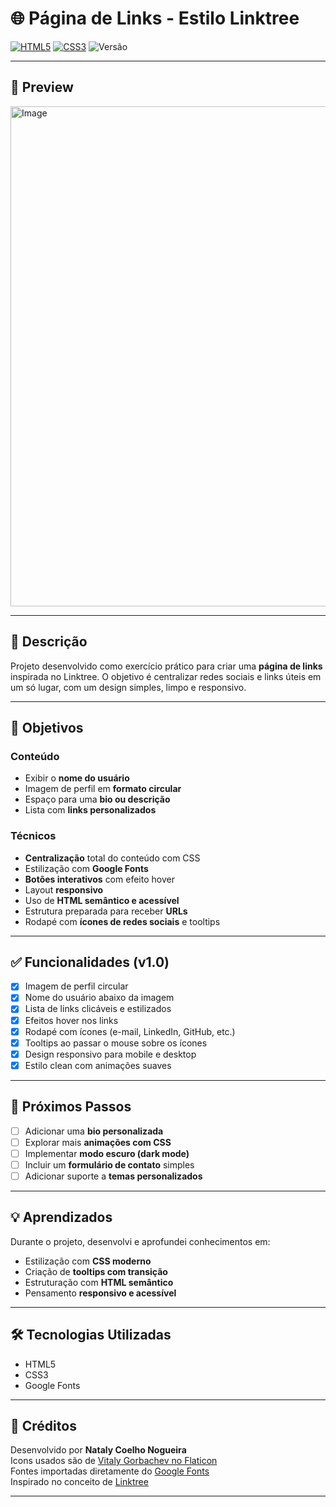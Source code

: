 # 🌐 Página de Links - Estilo Linktree

[![HTML5](https://img.shields.io/badge/HTML5-E34F26?logo=html5&logoColor=fff)](https://developer.mozilla.org/pt-BR/docs/Web/HTML)
[![CSS3](https://img.shields.io/badge/CSS3-1572B6?logo=css3&logoColor=fff)](https://developer.mozilla.org/pt-BR/docs/Web/CSS)
![Versão](https://img.shields.io/badge/versão-1.0-green)

---

## 📸 Preview

<img width="550" height="800" alt="Image" src="https://github.com/user-attachments/assets/0119d621-9d7d-4ecf-85b0-6b6336d1a18c" />

<!-- [![Clique para ver o vídeo](https://img.youtube.com/vi/ID_DO_VIDEO/hqdefault.jpg)](https://www.youtube.com/watch?v=ID_DO_VIDEO) -->

---

## 📝 Descrição

Projeto desenvolvido como exercício prático para criar uma **página de links** inspirada no Linktree. O objetivo é centralizar redes sociais e links úteis em um só lugar, com um design simples, limpo e responsivo.

---

## 🎯 Objetivos

### Conteúdo
- Exibir o **nome do usuário**
- Imagem de perfil em **formato circular**
- Espaço para uma **bio ou descrição**
- Lista com **links personalizados**

### Técnicos
- **Centralização** total do conteúdo com CSS
- Estilização com **Google Fonts**
- **Botões interativos** com efeito hover
- Layout **responsivo**
- Uso de **HTML semântico e acessível**
- Estrutura preparada para receber **URLs**
- Rodapé com **ícones de redes sociais** e tooltips

---

## ✅ Funcionalidades (v1.0)

- [x] Imagem de perfil circular  
- [x] Nome do usuário abaixo da imagem  
- [x] Lista de links clicáveis e estilizados  
- [x] Efeitos hover nos links  
- [x] Rodapé com ícones (e-mail, LinkedIn, GitHub, etc.)  
- [x] Tooltips ao passar o mouse sobre os ícones  
- [x] Design responsivo para mobile e desktop  
- [x] Estilo clean com animações suaves  

---

## 🚧 Próximos Passos

- [ ] Adicionar uma **bio personalizada**  
- [ ] Explorar mais **animações com CSS**
- [ ] Implementar **modo escuro (dark mode)**
- [ ] Incluir um **formulário de contato** simples
- [ ] Adicionar suporte a **temas personalizados**

---

## 💡 Aprendizados

Durante o projeto, desenvolvi e aprofundei conhecimentos em:
- Estilização com **CSS moderno**
- Criação de **tooltips com transição**
- Estruturação com **HTML semântico**
- Pensamento **responsivo e acessível**

---

## 🛠️ Tecnologias Utilizadas

- HTML5  
- CSS3  
- Google Fonts

---
<!--
## 📁 Como Rodar

1. Clone o repositório:
bash
git clone https://github.com/seu-usuario/Paginas-Links.git

---
-->

## 📌 Créditos

Desenvolvido por **Nataly Coelho Nogueira**  
Icons usados são de [Vitaly Gorbachev no Flaticon](https://www.flaticon.com/br/autores/vitaly-gorbachev)  
Fontes importadas diretamente do [Google Fonts](https://fonts.google.com/)  
Inspirado no conceito de [Linktree](https://linktr.ee/)

---

